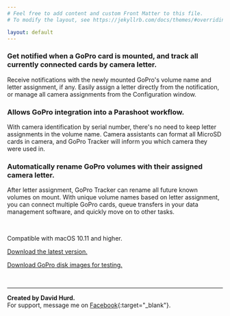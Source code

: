 ```yaml
---
# Feel free to add content and custom Front Matter to this file.
# To modify the layout, see https://jekyllrb.com/docs/themes/#overriding-theme-defaults

layout: default
---
```

### Get notified when a GoPro card is mounted, and track all currently connected cards by camera letter.

Receive notifications with the newly mounted GoPro's volume name and letter assignment, if any. Easily assign a letter directly from the notification, or manage all camera assignments from the Configuration window. 

### Allows GoPro integration into a Parashoot workflow.

With camera identification by serial number, there's no need to keep letter assignments in the volume name. Camera assistants can format all MicroSD cards in camera, and GoPro Tracker will inform you which camera they were used in.

### Automatically rename GoPro volumes with their assigned camera letter.

After letter assignment, GoPro Tracker can rename all future known volumes on mount. With unique volume names based on letter assignment, you can connect multiple GoPro cards, queue transfers in your data management software, and quickly move on to other tasks. 

<br>

Compatible with macOS 10.11 and higher.

[Download the latest version.](https://goproupdates.dhurd.com/GoPro_Tracker.dmg)

[Download GoPro disk images for testing.](https://goproupdates.dhurd.com/GoPro_Disk_Images.zip)

<br>

***

**Created by David Hurd.**<br>
For support, message me on [Facebook](https://m.me/david.hurd.31){:target="_blank"}.
